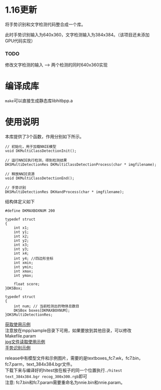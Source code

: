 # 1.16更新

将手势识别和文字检测代码整合成一个库。

此时手势识别输入为640x360，文字检测输入为384x384。（该项目还未添加GPU代码实现）


### TODO

修改文字检测的输入 --> 两个检测的同时640x360实现

# 编译成库

`make`可以直接生成静态库libhitbpp.a

# 使用说明

本库提供了3个函数，作用分别如下所示。

```
// 初始化，用于加载NNIE模型
void DKMultiClassDetectionInit();

// 运行NNIE执行检测，得到检测结果
DKSMultiDetectionRes DKMultiClassDetectionProcess(char * imgfilename);

// 释放NNIE资源
void DKMultiClassDetectionEnd();

// 手势识别
DKSMultiDetectionRes DKHandProcess(char * imgfilename);
```

结构体定义如下

```
#define DKMAXBOXNUM 200

typedef struct
{
    int x1;
    int y1;
    int x2;
    int y2;
    int x3;
    int y3;
    int x4;
    int y4; //四边形坐标
    int xmin; 
    int ymin;
    int xmax;
    int ymax;
    
    float score;
}DKSBox;

typedef struct
{
    int num; // 当前检测出的物体总数目
    DKSBox boxes[DKMAXBOXNUM];
}DKSMultiDetectionRes;
```

[获取使用示例](https://github.com/FreshMOU/HiText/releases/download/v1.1/libHiText.zip)  
注意放在mpp/sample目录下可用，如果要放到其他目录，可以修改Makefile.param  
[jpg文件读取使用示例](https://github.com/FreshMOU/HiText/releases/download/v1.1/libHiText2.zip)  
[手势识别示例](https://github.com/FreshMOU/HiText/releases/download/v1.1/libHAND.zip)

release中有模型文件和示例图片，需要的是textboxes_fc7.wk，fc7.bin，fc7.parm，text_384x384.bgr文件。  
下载下来与编译好的hitest放在板子的同一个位置执行`./hitest text_384x384.bgr recog_300x300.rgb`即可  
注意: fc7.bin和fc7.param需要重命名为nnie.bin和nnie.param。

